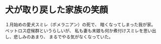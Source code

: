 # 犬が取り戻した家族の笑顔

１月始めの愛犬スミレ（ポメラニアン）の死で、
暗くなってしまった我が家。ペットロス症候群というらしいが、
私も妻も末娘も何か煮付けスミレを思い出し、悲しみのあまり、
まるでやる気がなくなっていた。
